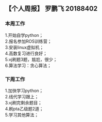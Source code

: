 ## 【个人周报】 罗鹏飞 20188402
### 本周工作
1.开始自学python；<br>
2.报名参加ROS训练营；<br>
3.安装linux虚拟机；<br>
4.高数复习进行良好；<br>
5.vj刷题3题，尴尬，很少；<br>
6.算法学习：贪心算法；<br>
### 下周工作
1.加快学习python；<br>
2.线代学习跟上；<br>
3.vj刷完剩余题目；<br>
4.刷pta乙级题2道；<br>
5.学习其他算法；<br>
